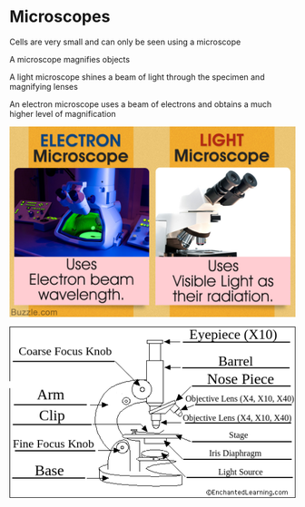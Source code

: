 # Microscopes

Cells are very small and can only be seen using a microscope

A microscope magnifies objects

A light microscope shines a beam of light through the specimen and magnifying lenses

An electron microscope uses a beam of electrons and obtains a much higher level of magnification

![Untitled](Microscope%2077990/Untitled.png)

![Microscope.png](Microscope%2077990/Microscope.png)